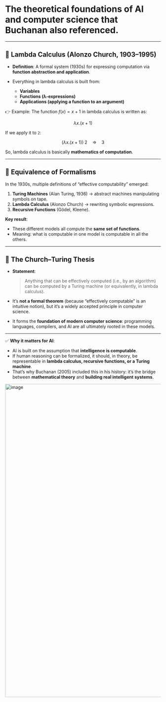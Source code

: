# The **theoretical foundations of AI and computer science** that Buchanan also referenced.

---

## 🔹 Lambda Calculus (Alonzo Church, 1903–1995)

* **Definition**: A formal system (1930s) for expressing computation via **function abstraction and application**.
* Everything in lambda calculus is built from:

  * **Variables**
  * **Functions (λ-expressions)**
  * **Applications (applying a function to an argument)**

👉 Example:
The function $f(x) = x + 1$ in lambda calculus is written as:

$$
\lambda x. (x+1)
$$

If we apply it to `2`:

$$
(\lambda x. (x+1)) \; 2 \quad \Rightarrow \quad 3
$$

So, lambda calculus is basically **mathematics of computation**.

---

## 🔹 Equivalence of Formalisms

In the 1930s, multiple definitions of “effective computability” emerged:

1. **Turing Machines** (Alan Turing, 1936) → abstract machines manipulating symbols on tape.
2. **Lambda Calculus** (Alonzo Church) → rewriting symbolic expressions.
3. **Recursive Functions** (Gödel, Kleene).

**Key result**:

* These different models all compute the **same set of functions**.
* Meaning: what is computable in one model is computable in all the others.

---

## 🔹 The Church–Turing Thesis

* **Statement**:

  > Anything that can be effectively computed (i.e., by an algorithm) can be computed by a Turing machine (or equivalently, in lambda calculus).

* It’s **not a formal theorem** (because “effectively computable” is an intuitive notion), but it’s a widely accepted principle in computer science.

* It forms the **foundation of modern computer science**: programming languages, compilers, and AI are all ultimately rooted in these models.

---

✅ **Why it matters for AI**:

* AI is built on the assumption that **intelligence is computable**.
* If human reasoning can be formalized, it should, in theory, be representable in **lambda calculus, recursive functions, or a Turing machine**.
* That’s why Buchanan (2005) included this in his history: it’s the bridge between **mathematical theory** and **building real intelligent systems**.

<img width="1589" height="1010" alt="image" src="https://github.com/user-attachments/assets/ae819153-0f2f-4431-b317-9f77d05939fd" />
